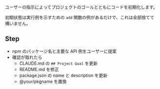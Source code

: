 ユーザーの指示によってプロジェクトのゴールとともにコードを初期化します。

初期状態は実行例を示すための `add` 関数の例があるだけで、これは全部捨てて構いません。

## Step

- npm のパッケージ名と主要な API 例をユーザーに提案
- 確認が取れたら
  - CLAUDE.md の `## Project Goal` を更新
  - README.md を修正
  - package.json の name と description を更新
  - @your/pkgname を置換

